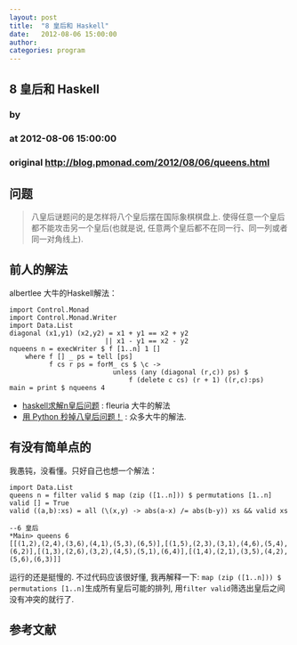 ```yaml
---
layout: post
title:  "8 皇后和 Haskell"
date:   2012-08-06 15:00:00
author: 
categories: program
---
```


## 8 皇后和 Haskell
### by 
### at 2012-08-06 15:00:00
### original <http://blog.pmonad.com/2012/08/06/queens.html>

<h2>问题</h2>

<blockquote><p>八皇后谜题问的是怎样将八个皇后摆在国际象棋棋盘上. 使得任意一个皇后都不能攻击另一个皇后(也就是说, 任意两个皇后都不在同一行、同一列或者同一对角线上).</p></blockquote>

<h2>前人的解法</h2>

<p>  albertlee 大牛的Haskell解法：</p>

<pre><code>import Control.Monad
import Control.Monad.Writer
import Data.List
diagonal (x1,y1) (x2,y2) = x1 + y1 == x2 + y2
                        || x1 - y1 == x2 - y2
nqueens n = execWriter $ f [1..n] 1 []
    where f [] _ ps = tell [ps]
          f cs r ps = forM_ cs $ \c -&gt;
                          unless (any (diagonal (r,c)) ps) $
                              f (delete c cs) (r + 1) ((r,c):ps)
main = print $ nqueens 4
</code></pre>

<ul>
<li><a href="http://fleurer-lee.com/2009/04/03/haskellqiu-jie-nhuang-hou-wen-ti.html">haskell求解n皇后问题</a>
  : fleuria 大牛的解法</li>
<li><a href="http://www.iteye.com/topic/106747">用 Python 秒掉八皇后问题！</a> : 众多大牛的解法.</li>
</ul>


<h2>有没有简单点的</h2>

<p>  我愚钝，没看懂。只好自己也想一个解法：</p>

<pre><code>import Data.List
queens n = filter valid $ map (zip ([1..n])) $ permutations [1..n]
valid [] = True
valid ((a,b):xs) = all (\(x,y) -&gt; abs(a-x) /= abs(b-y)) xs &amp;&amp; valid xs

--6 皇后
*Main&gt; queens 6
[[(1,2),(2,4),(3,6),(4,1),(5,3),(6,5)],[(1,5),(2,3),(3,1),(4,6),(5,4),(6,2)],[(1,3),(2,6),(3,2),(4,5),(5,1),(6,4)],[(1,4),(2,1),(3,5),(4,2),(5,6),(6,3)]]
</code></pre>

<p>  运行的还是挺慢的. 不过代码应该很好懂, 我再解释一下:
  <code>map (zip ([1..n])) $ permutations [1..n]</code>生成所有皇后可能的排列, 用<code>filter valid</code>筛选出皇后之间没有冲突的就行了.</p>

<h2>参考文献</h2>